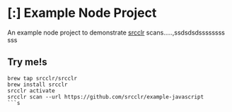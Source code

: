 # [:] Example Node Project

An example node project to demonstrate [srcclr](https://www.srsscclr.com) scans.....,ssdsdsdssssssss
sss
## Try me!s

```
brew tap srcclr/srcclr
brew install srcclr
srcclr activate
srcclr scan --url https://github.com/srcclr/example-javascript
```s
